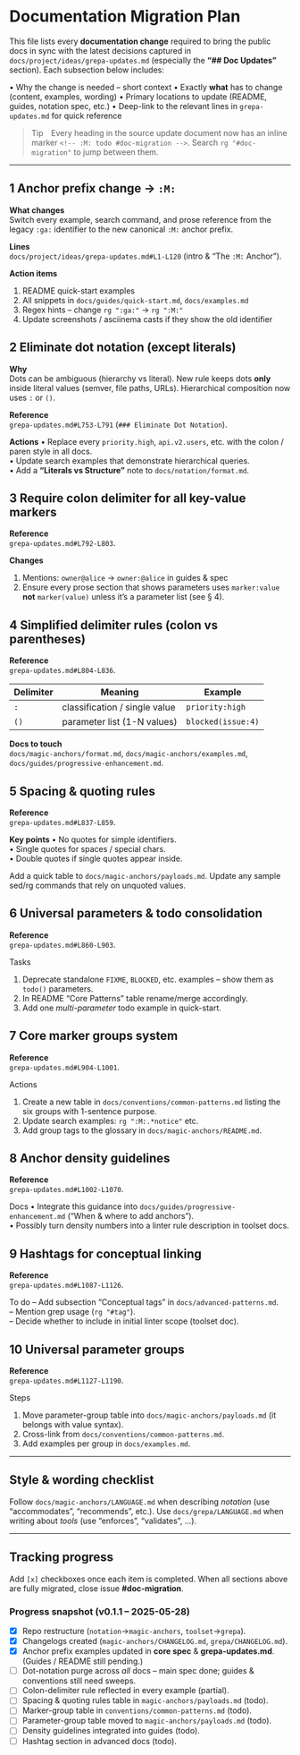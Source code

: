<!-- :M: tldr High-level checklist for migrating existing documentation to the new `:M:` notation and delimiter rules.  -->

# Documentation Migration Plan

This file lists every **documentation change** required to bring the public docs in sync with the latest decisions captured in `docs/project/ideas/grepa-updates.md` (especially the **“## Doc Updates”** section).  Each subsection below includes:

• Why the change is needed – short context
• Exactly **what** has to change (content, examples, wording)
• Primary locations to update (README, guides, notation spec, etc.)
• Deep-link to the relevant lines in `grepa-updates.md` for quick reference

> Tip Every heading in the source update document now has an inline marker `<!-- :M: todo #doc-migration -->`.  Search `rg "#doc-migration"` to jump between them.

---

## 1  Anchor prefix change → `:M:`

**What changes**  
Switch every example, search command, and prose reference from the legacy `:ga:` identifier to the new canonical `:M:` anchor prefix.

**Lines**  
`docs/project/ideas/grepa-updates.md#L1-L120` (intro & “The `:M:` Anchor”).

**Action items**
1. README quick-start examples
2. All snippets in `docs/guides/quick-start.md`, `docs/examples.md`
3. Regex hints – change `rg ":ga:"` → `rg ":M:"`
4. Update screenshots / asciinema casts if they show the old identifier

## 2  Eliminate dot notation (except literals)

**Why**  
Dots can be ambiguous (hierarchy vs literal).  New rule keeps dots **only** inside literal values (semver, file paths, URLs).  Hierarchical composition now uses `:` or `()`.

**Reference**  
`grepa-updates.md#L753-L791`  (`### Eliminate Dot Notation`).

**Actions**
• Replace every `priority.high`, `api.v2.users`, etc. with the colon / paren style in all docs.  
• Update search examples that demonstrate hierarchical queries.  
• Add a **“Literals vs Structure”** note to `docs/notation/format.md`.

## 3  Require colon delimiter for all key-value markers

**Reference**  
`grepa-updates.md#L792-L803`.

**Changes**
1. Mentions: `owner@alice` → `owner:@alice` in guides & spec
2. Ensure every prose section that shows parameters uses `marker:value` **not** `marker(value)` unless it’s a parameter list (see § 4).

## 4  Simplified delimiter rules (colon vs parentheses)

**Reference**  
`grepa-updates.md#L804-L836`.

| Delimiter | Meaning | Example |
|-----------|---------|---------|
| `:`       | classification / single value | `priority:high` |
| `()`      | parameter list (1-N values)   | `blocked(issue:4)` |

**Docs to touch**  
`docs/magic-anchors/format.md`, `docs/magic-anchors/examples.md`, `docs/guides/progressive-enhancement.md`.

## 5  Spacing & quoting rules

**Reference**  
`grepa-updates.md#L837-L859`.

**Key points**
• No quotes for simple identifiers.  
• Single quotes for spaces / special chars.  
• Double quotes if single quotes appear inside.

Add a quick table to `docs/magic-anchors/payloads.md`.  Update any sample sed/rg commands that rely on unquoted values.

## 6  Universal parameters & todo consolidation

**Reference**  
`grepa-updates.md#L860-L903`.

Tasks
1. Deprecate standalone `FIXME`, `BLOCKED`, etc. examples – show them as `todo()` parameters.  
2. In README “Core Patterns” table rename/merge accordingly.  
3. Add one *multi-parameter* todo example in quick-start.

## 7  Core marker groups system

**Reference**  
`grepa-updates.md#L904-L1001`.

Actions
1. Create a new table in `docs/conventions/common-patterns.md` listing the six groups with 1-sentence purpose.  
2. Update search examples: `rg ":M:.*notice"` etc.  
3. Add group tags to the glossary in `docs/magic-anchors/README.md`.

## 8  Anchor density guidelines

**Reference**  
`grepa-updates.md#L1002-L1070`.

Docs
• Integrate this guidance into `docs/guides/progressive-enhancement.md` (“When & where to add anchors”).  
• Possibly turn density numbers into a linter rule description in toolset docs.

## 9  Hashtags for conceptual linking

**Reference**  
`grepa-updates.md#L1087-L1126`.

To do
– Add subsection “Conceptual tags” in `docs/advanced-patterns.md`.  
– Mention grep usage (`rg "#tag"`).  
– Decide whether to include in initial linter scope (toolset doc).

## 10  Universal parameter groups

**Reference**  
`grepa-updates.md#L1127-L1190`.

Steps
1. Move parameter-group table into `docs/magic-anchors/payloads.md` (it belongs with value syntax).  
2. Cross-link from `docs/conventions/common-patterns.md`.  
3. Add examples per group in `docs/examples.md`.

---

## Style & wording checklist

Follow `docs/magic-anchors/LANGUAGE.md` when describing *notation* (use “accommodates”, “recommends”, etc.).  Use `docs/grepa/LANGUAGE.md` when writing about *tools* (use “enforces”, “validates”, …).

---

## Tracking progress

Add `[x]` checkboxes once each item is completed.  When all sections above are fully migrated, close issue **#doc-migration**.

### Progress snapshot (v0.1.1 – 2025-05-28)

- [x] Repo restructure (`notation`→`magic-anchors`, `toolset`→`grepa`).
- [x] Changelogs created (`magic-anchors/CHANGELOG.md`, `grepa/CHANGELOG.md`).
- [x] Anchor prefix examples updated in **core spec** & **grepa-updates.md**.  (Guides / README still pending.)
- [ ] Dot-notation purge across *all* docs – main spec done; guides & conventions still need sweeps.
- [ ] Colon-delimiter rule reflected in every example (partial).
- [ ] Spacing & quoting rules table in `magic-anchors/payloads.md` (todo).
- [ ] Marker-group table in `conventions/common-patterns.md` (todo).
- [ ] Parameter-group table moved to `magic-anchors/payloads.md` (todo).
- [ ] Density guidelines integrated into guides (todo).
- [ ] Hashtag section in advanced docs (todo).
